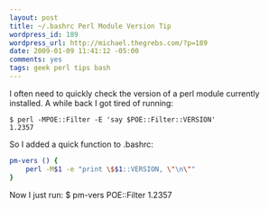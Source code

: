 ```yaml
--- 
layout: post
title: ~/.bashrc Perl Module Version Tip
wordpress_id: 189
wordpress_url: http://michael.thegrebs.com/?p=189
date: 2009-01-09 11:41:12 -05:00
comments: yes
tags: geek perl tips bash
---
```

I often need to quickly check the version of a perl module currently installed.  A while back I got tired of running:

    $ perl -MPOE::Filter -E 'say $POE::Filter::VERSION'
    1.2357

So I added a quick function to .bashrc:

``` bash
pm-vers () {
    perl -M$1 -e "print \$$1::VERSION, \"\n\""
}
```

Now I just run:
    $ pm-vers POE::Filter
    1.2357


